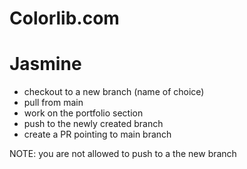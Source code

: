# Colorlib.com 

# Jasmine
- checkout to a new branch (name of choice)
- pull from main
- work on the portfolio section
- push to the newly created branch
- create a PR pointing to main branch


NOTE: you are not allowed to push to a the new branch